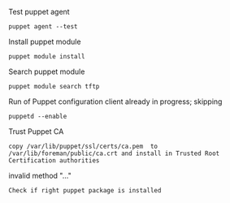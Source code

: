 <!---
```

```
-->

Test puppet agent
```
puppet agent --test
```

Install puppet module
```
puppet module install
```

Search puppet module
```
puppet module search tftp
```

Run of Puppet configuration client already in progress; skipping
```
puppetd --enable
```

Trust Puppet CA
```
copy /var/lib/puppet/ssl/certs/ca.pem  to /var/lib/foreman/public/ca.crt and install in Trusted Root Certification authorities
```

invalid method "..."
```
Check if right puppet package is installed
```